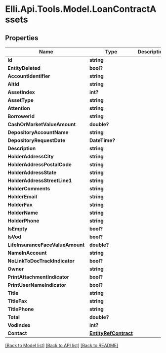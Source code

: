 # Elli.Api.Tools.Model.LoanContractAssets
## Properties

Name | Type | Description | Notes
------------ | ------------- | ------------- | -------------
**Id** | **string** |  | [optional] 
**EntityDeleted** | **bool?** |  | [optional] 
**AccountIdentifier** | **string** |  | [optional] 
**AltId** | **string** |  | [optional] 
**AssetIndex** | **int?** |  | [optional] 
**AssetType** | **string** |  | [optional] 
**Attention** | **string** |  | [optional] 
**BorrowerId** | **string** |  | [optional] 
**CashOrMarketValueAmount** | **double?** |  | [optional] 
**DepositoryAccountName** | **string** |  | [optional] 
**DepositoryRequestDate** | **DateTime?** |  | [optional] 
**Description** | **string** |  | [optional] 
**HolderAddressCity** | **string** |  | [optional] 
**HolderAddressPostalCode** | **string** |  | [optional] 
**HolderAddressState** | **string** |  | [optional] 
**HolderAddressStreetLine1** | **string** |  | [optional] 
**HolderComments** | **string** |  | [optional] 
**HolderEmail** | **string** |  | [optional] 
**HolderFax** | **string** |  | [optional] 
**HolderName** | **string** |  | [optional] 
**HolderPhone** | **string** |  | [optional] 
**IsEmpty** | **bool?** |  | [optional] 
**IsVod** | **bool?** |  | [optional] 
**LifeInsuranceFaceValueAmount** | **double?** |  | [optional] 
**NameInAccount** | **string** |  | [optional] 
**NoLinkToDocTrackIndicator** | **bool?** |  | [optional] 
**Owner** | **string** |  | [optional] 
**PrintAttachmentIndicator** | **bool?** |  | [optional] 
**PrintUserNameIndicator** | **bool?** |  | [optional] 
**Title** | **string** |  | [optional] 
**TitleFax** | **string** |  | [optional] 
**TitlePhone** | **string** |  | [optional] 
**Total** | **double?** |  | [optional] 
**VodIndex** | **int?** |  | [optional] 
**Contact** | [**EntityRefContract**](EntityRefContract.md) |  | [optional] 

[[Back to Model list]](../README.md#documentation-for-models) [[Back to API list]](../README.md#documentation-for-api-endpoints) [[Back to README]](../README.md)

